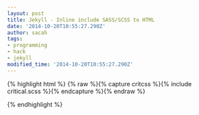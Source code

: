 ```yaml
---
layout: post
title: Jekyll - Inline include SASS/SCSS to HTML
date: '2014-10-20T10:55:27.290Z'
author: sacah
tags:
- programming
- hack
- jekyll
modified_time: '2014-10-20T10:55:27.290Z'
---
```


{% highlight html %}
{% raw %}{% capture critcss %}{% include critical.scss %}{% endcapture %}{% endraw %}
<style type="text/css">
{% raw %}{{ critcss | scssify }}{% endraw %}
</style>
{% endhighlight %}